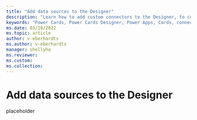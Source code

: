 ```yaml
---
title: "Add data sources to the Designer"
description: "Learn how to add custom connectors to the Designer, to customize the cards experience to your needs"
keywords: "Power Cards, Power Cards Designer, Power Apps, Cards, connectors, custom connectors"
ms.date: 03/18/2022
ms.topic: article
author: v-eberhardts
ms.author: v-eberhardts
manager: shellyha
ms.reviewer: 
ms.custom: 
ms.collection: 
---
```


# Add data sources to the Designer

placeholder
